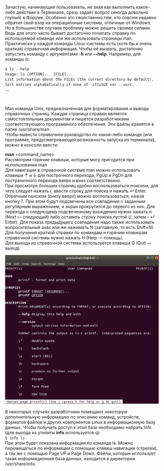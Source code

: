 Зачастую, начинающий пользователь, не зная как выполнить какое-либо действие в Терминале, сразу задаёт вопрос (иногда довольно глупый) в Форуме. Особенно это свойственно тем, кто совсем недавно обратил свой взор на операционные системы, отличные от Windows.   
Но в большинстве случаев проблему можно решить своими силами. Ведь для этого часто бывает достаточно почитать справку по используемой команде или же использовать страницы man.  
Практически у каждой команды Linux-системы есть (хотя бы и очень краткая) справочная информация. Чтобы её вызвать, достаточно запустить команду с аргументами -**h** или **--help.** Например, для команды ls: 


`$ ls --help`  
`Usage: ls [OPTION]... [FILE]...`  
`List information about the FILEs (the current directory by default).`  
`Sort entries alphabetically if none of -cftuSUX nor --sort.`  
...


 


Man команда Unix, предназначенная для форматирования и вывода справочных страниц. Каждая страница справки является самостоятельным документом и пишется разработчиками соответствующего программного обеспечения. Эти файлы хранятся в папке /usr/share/man  
Чтобы вывести справочное руководство по какой-либо команде (или программе, предусматривающей возможность запуска из терминала), можно в консоли ввести:


**man** <command\_name>  
Рассмотрим горячие клавиши, которые могу пригодится при использовании man  
Для навигации в справочной системе man можно использовать клавиши ↑ и ↓ для построчного перехода, PgUp и PgDn для постраничного перехода вверх и вниз соответственно.  
При просмотре больших страниц удобно воспользоваться поиском, для чего следует нажать /, ввести строку для поиска и нажать ↵ Enter. Обратным поиском (снизу вверх) можно воспользоваться, нажав кнопку ?. При этом будут подсвечены все совпадения с заданным регулярным выражением, и экран прокрутится до первого из них. Для перехода к следующему подсвеченному вхождению нужно нажать n (Next — следующий) либо оставить строку поиска пустой (/, затем - ↵ Enter). Для показа предыдущего совпадения надо также использовать вопросительный знак или же нажимать N (заглавную, то есть Shift+N).  
Для получения краткой справки по командам и горячим клавишам справочной системы нужно нажать H (Help — помощь).  
Для выхода из справочной системы используется клавиша Q (Quit — выход).


![image.png](./images/poluchieniie-spravki-po-komandie_1.png)


  
В некоторых случаях разработчики помещают некоторую дополнительную информацию по описанию команд, устройств, форматов файлов и других компонентов Linux в информационную базу данных. Чтобы получить доступ к этой базе необходимо набрать info (для выхода из утилиты **info** используется q):  
`$ info ls`  
При этом будет показана информация по команде ls. Можно перемещаться по информации с помощью клавиш навигации (стрелки), а так же с помощью Page UP и Page Down. Файлы, которые использует такая информационная база данных, находится в директории /usr/share/info. 

